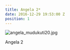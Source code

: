 ```yaml
---
title: Angela 2*
date: 2016-12-29 19:53:00 Z
position: 1
---
```


![angela_mudukuti20.jpg](/uploads/angela_mudukuti20.jpg)

Angela 2